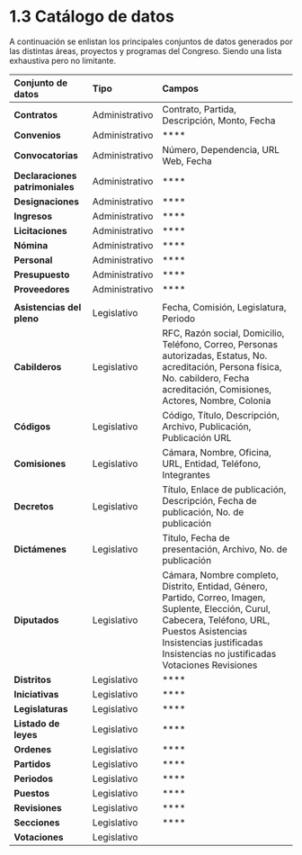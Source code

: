 # 1.3 Catálogo de datos

A continuación se enlistan los principales conjuntos de datos generados por las distintas áreas, proyectos y programas del Congreso. Siendo una lista exhaustiva pero no limitante.



| Conjunto de datos | Tipo | Campos |
| :--- | :--- | :--- |
| **Contratos** | Administrativo | Contrato, Partida, Descripción, Monto, Fecha |
| **Convenios** | Administrativo | \*\*\*\* |
| **Convocatorias** | Administrativo | Número, Dependencia, URL Web, Fecha |
| **Declaraciones patrimoniales** | Administrativo | \*\*\*\* |
| **Designaciones** | Administrativo | \*\*\*\* |
| **Ingresos** | Administrativo | \*\*\*\* |
| **Licitaciones** | Administrativo | \*\*\*\* |
| **Nómina** | Administrativo | \*\*\*\* |
| **Personal** | Administrativo | \*\*\*\* |
| **Presupuesto** | Administrativo | \*\*\*\* |
| **Proveedores** | Administrativo | \*\*\*\* |
|  |  |  |
| **Asistencias del pleno** | Legislativo | Fecha, Comisión, Legislatura, Periodo |
| **Cabilderos** | Legislativo | RFC, Razón social, Domicilio, Teléfono, Correo, Personas autorizadas, Estatus, No. acreditación, Persona física, No. cabildero, Fecha acreditación, Comisiones, Actores, Nombre, Colonia |
| **Códigos** | Legislativo | Código, Título, Descripción, Archivo, Publicación, Publicación URL |
| **Comisiones** | Legislativo | Cámara, Nombre, Oficina, URL, Entidad, Teléfono, Integrantes |
| **Decretos** | Legislativo | Título, Enlace de publicación, Descripción, Fecha de publicación, No. de publicación |
| **Dictámenes** | Legislativo | Titulo, Fecha de presentación, Archivo, No. de publicación |
| **Diputados** | Legislativo | Cámara, Nombre completo, Distrito, Entidad, Género, Partido, Correo, Imagen, Suplente, Elección, Curul, Cabecera, Teléfono, URL, Puestos Asistencias Insistencias justificadas Insistencias no justificadas Votaciones Revisiones |
| **Distritos** | Legislativo | \*\*\*\* |
| **Iniciativas** | Legislativo | \*\*\*\* |
| **Legislaturas** | Legislativo | \*\*\*\* |
| **Listado de leyes** | Legislativo | \*\*\*\* |
| **Ordenes** | Legislativo | \*\*\*\* |
| **Partidos** | Legislativo | \*\*\*\* |
| **Periodos** | Legislativo | \*\*\*\* |
| **Puestos** | Legislativo | \*\*\*\* |
| **Revisiones** | Legislativo | \*\*\*\* |
| **Secciones** | Legislativo | \*\*\*\* |
| **Votaciones** | Legislativo |  |



